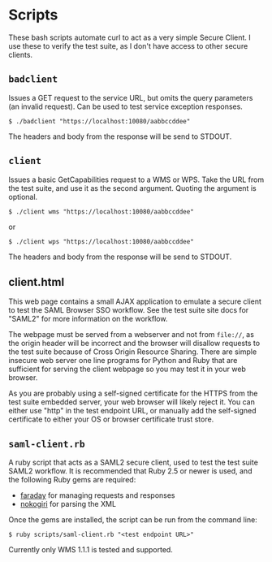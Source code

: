 # Scripts

These bash scripts automate curl to act as a very simple Secure Client. I use these to verify the test suite, as I don't have access to other secure clients.

## `badclient`

Issues a GET request to the service URL, but omits the query parameters (an invalid request). Can be used to test service exception responses.

```terminal
$ ./badclient "https://localhost:10080/aabbccddee"
```

The headers and body from the response will be send to STDOUT.

## `client`

Issues a basic GetCapabilities request to a WMS or WPS. Take the URL from the test suite, and use it as the second argument. Quoting the argument is optional.

```terminal
$ ./client wms "https://localhost:10080/aabbccddee"
```

or

```terminal
$ ./client wps "https://localhost:10080/aabbccddee"
```

The headers and body from the response will be send to STDOUT.

## client.html

This web page contains a small AJAX application to emulate a secure client to test the SAML Browser SSO workflow. See the test suite site docs for "SAML2" for more information on the workflow.

The webpage must be served from a webserver and not from `file://`, as the origin header will be incorrect and the browser will disallow requests to the test suite because of Cross Origin Resource Sharing. There are simple insecure web server one line programs for Python and Ruby that are sufficient for serving the client webpage so you may test it in your web browser.

As you are probably using a self-signed certificate for the HTTPS from the test suite embedded server, your web browser will likely reject it. You can either use "http" in the test endpoint URL, or manually add the self-signed certificate to either your OS or browser certificate trust store.

## `saml-client.rb`

A ruby script that acts as a SAML2 secure client, used to test the test suite SAML2 workflow. It is recommended that Ruby 2.5 or newer is used, and the following Ruby gems are required:

* [faraday](https://github.com/lostisland/faraday) for managing requests and responses
* [nokogiri](https://github.com/sparklemotion/nokogiri) for parsing the XML

Once the gems are installed, the script can be run from the command line:

```terminal
$ ruby scripts/saml-client.rb "<test endpoint URL>"
```

Currently only WMS 1.1.1 is tested and supported.

